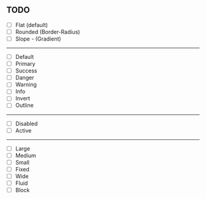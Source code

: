 ## TODO

- [ ] Flat (default)
- [ ] Rounded (Border-Radius)
- [ ] Slope - (Gradient)

---

- [ ] Default
- [ ] Primary
- [ ] Success
- [ ] Danger
- [ ] Warning
- [ ] Info
- [ ] Invert
- [ ] Outline

---

- [ ] Disabled
- [ ] Active

---

- [ ] Large
- [ ] Medium
- [ ] Small
- [ ] Fixed
- [ ] Wide
- [ ] Fluid
- [ ] Block
